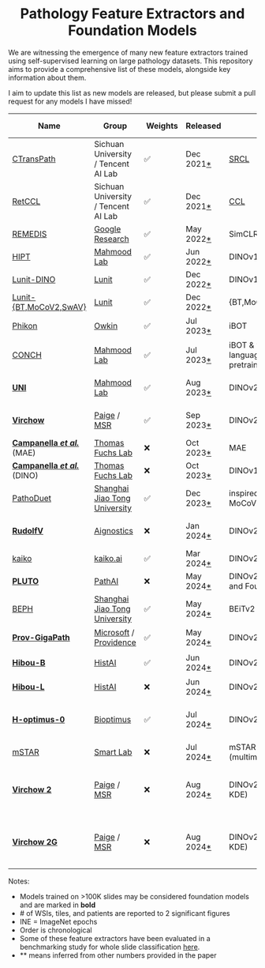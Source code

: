 <div align="center">
<h1>Pathology Feature Extractors and Foundation Models</h1>
</div>

We are witnessing the emergence of many new feature extractors trained using self-supervised learning on large pathology datasets.
This repository aims to provide a comprehensive list of these models, alongside key information about them.

I aim to update this list as new models are released, but please submit a pull request for any models I have missed!

| Name                                                                                                                                              | Group                                                                                                    |  Weights           | Released                                                                                              | SSL                                                                             | WSIs                            | Tiles    | Patients   | Batch size | Iterations | Architecture           | Parameters | Embed dim | Input size |  Dataset                                         | Links                                                                                                                                                                                                                                                                                                                         |
| ------------------------------------------------------------------------------------------------------------------------------------------------- | -------------------------------------------------------------------------------------------------------- | ------------------ | ----------------------------------------------------------------------------------------------------- | ------------------------------------------------------------------------------- | ------------------------------- | -------- | ---------- | ---------- | ---------- | ---------------------- | ---------- | --------- | ---------- | ------------------------------------------------ | ----------------------------------------------------------------------------------------------------------------------------------------------------------------------------------------------------------------------------------------------------------------------------------------------------------------------------- |
| [CTransPath](https://www.sciencedirect.com/science/article/abs/pii/S1361841522002043)                                                             | Sichuan University / Tencent AI Lab                                                                      | :white_check_mark: | Dec 2021[\*](https://github.com/Xiyue-Wang/TransPath/commit/4b1c67655dd38cb192567b0981b6c1e9ade59ecf) | [SRCL](https://www.sciencedirect.com/science/article/abs/pii/S1361841522002043) | 32K                             | 16M      |            |            |            | Swin-Transformer       |            | 768       | 224        | TCGA, PAIP                                       | [<img src="https://raw.githubusercontent.com/FortAwesome/Font-Awesome/6.x/svgs/brands/github.svg" width="20">](https://github.com/Xiyue-Wang/TransPath)                                                                                                                                                                       |
| [RetCCL](https://www.sciencedirect.com/science/article/abs/pii/S1361841522002043)                                                                 | Sichuan University / Tencent AI Lab                                                                      | :white_check_mark: | Dec 2021[\*](https://github.com/Xiyue-Wang/RetCCL/commit/e6faf0bd85c8e7e617882dd5d74e644d28eac771)    | [CCL](https://www.sciencedirect.com/science/article/abs/pii/S1361841522002043)  | 32K                             | 16M      |            |            |            | ResNet-50              |            | 2048      | 224        | TCGA, PAIP                                       | [<img src="https://raw.githubusercontent.com/FortAwesome/Font-Awesome/6.x/svgs/brands/github.svg" width="20">](https://github.com/Xiyue-Wang/RetCCL)                                                                                                                                                                          |
| [REMEDIS](https://www.nature.com/articles/s41551-023-01049-7)                                                                                     | [Google Research](https://research.google)                                                               | :white_check_mark: | May 2022[\*](https://arxiv.org/abs/2205.09723v1)                                                      | SimCLR/BiT                                                                      | 29K                             | 50M      | 11K cases  | 4096       | 1.2M       | ResNet-50              |            | 2048      | 224        | TCGA                                             | [<img src="https://raw.githubusercontent.com/FortAwesome/Font-Awesome/6.x/svgs/brands/github.svg" width="20">](https://github.com/google-research/medical-ai-research-foundations)                                                                                                                                            |
| [HIPT](https://ieeexplore.ieee.org/document/9880275)                                                                                              | [Mahmood Lab](https://faisal.ai)                                                                         | :white_check_mark: | Jun 2022[\*](https://arxiv.org/abs/2206.02647v1)                                                      | DINOv1                                                                          | 11K                             | 100M     |            | 256        | 400K       | ViT-S                  |            | 384       | 256        | TCGA                                             | [<img src="https://raw.githubusercontent.com/FortAwesome/Font-Awesome/6.x/svgs/brands/github.svg" width="20">](https://github.com/mahmoodlab/HIPT)                                                                                                                                                                            |
| [Lunit-DINO](https://arxiv.org/abs/2212.04690)                                                                                                    | [Lunit](https://www.lunit.io)                                                                            | :white_check_mark: | Dec 2022[\*](https://arxiv.org/abs/2212.04690v1)                                                      | DINOv1                                                                          | 21K                             |          |            |            |            | ViT-S                  |            | 384       | 224        | TCGA                                             | [<img src="https://raw.githubusercontent.com/FortAwesome/Font-Awesome/6.x/svgs/brands/github.svg" width="20">](https://github.com/lunit-io/benchmark-ssl-pathology)                                                                                                                                                           |
| [Lunit-{BT,MoCoV2,SwAV}](https://arxiv.org/abs/2212.04690)                                                                                        | [Lunit](https://www.lunit.io)                                                                            | :white_check_mark: | Dec 2022[\*](https://arxiv.org/abs/2212.04690v1)                                                      | {BT,MoCoV2,SwAV}                                                                | 21K                             |          |            |            |            | ResNet-50              |            | 2048      | 224        | TCGA                                             | [<img src="https://raw.githubusercontent.com/FortAwesome/Font-Awesome/6.x/svgs/brands/github.svg" width="20">](https://github.com/lunit-io/benchmark-ssl-pathology)                                                                                                                                                           |
| [Phikon](https://www.medrxiv.org/content/10.1101/2023.07.21.23292757v2)                                                                           | [Owkin](https://www.owkin.com)                                                                           | :white_check_mark: | Jul 2023[\*](https://www.medrxiv.org/content/10.1101/2023.07.21.23292757v1)                           | iBOT                                                                            | 6.1K                            | 43M      | 5.6K       | 1440       | 155K       | ViT-B                  | 86M        | 768       | 224        | TCGA                                             | [<img src="https://raw.githubusercontent.com/FortAwesome/Font-Awesome/6.x/svgs/brands/github.svg" width="20">](https://github.com/owkin/HistoSSLscaling) [<img src="https://huggingface.co/datasets/huggingface/brand-assets/resolve/main/hf-logo.svg" width="25">](https://huggingface.co/owkin/phikon)                      |
| [CONCH](https://www.nature.com/articles/s41591-024-02856-4)                                                                                       | [Mahmood Lab](https://faisal.ai)                                                                         | :white_check_mark: | Jul 2023[\*](https://arxiv.org/abs/2307.12914v1)                                                      | iBOT & vision-language pretraining                                              | 21K                             | 16M      |            | 1024       | 80 epochs  | ViT-B                  | 86M        | 768       | 224        | proprietary                                      | [<img src="https://raw.githubusercontent.com/FortAwesome/Font-Awesome/6.x/svgs/brands/github.svg" width="20">](https://github.com/mahmoodlab/CONCH) [<img src="https://huggingface.co/datasets/huggingface/brand-assets/resolve/main/hf-logo.svg" width="25">](https://huggingface.co/MahmoodLab/CONCH)                       |
| **[UNI](https://www.nature.com/articles/s41591-024-02857-3)**                                                                                     | [Mahmood Lab](https://faisal.ai)                                                                         | :white_check_mark: | Aug 2023[\*](https://arxiv.org/abs/2308.15474v1)                                                      | DINOv2                                                                          | **100K**                        | 100M     |            |            |            | ViT-L                  |            | 1024      | 224        | proprietary (Mass-100K)                          | [<img src="https://raw.githubusercontent.com/FortAwesome/Font-Awesome/6.x/svgs/brands/github.svg" width="20">](https://github.com/mahmoodlab/UNI) [<img src="https://huggingface.co/datasets/huggingface/brand-assets/resolve/main/hf-logo.svg" width="25">](https://huggingface.co/MahmoodLab/UNI)                           |
| **[Virchow](https://www.nature.com/articles/s41591-024-03141-0)**                                                                                 | [Paige](https://paige.ai) / [MSR](https://www.microsoft.com/en-us/research/lab/microsoft-health-futures) | :white_check_mark: | Sep 2023[\*](https://arxiv.org/abs/2309.07778v1)                                                      | DINOv2                                                                          | **1.5M**                        |          | 120K       |            |            | ViT-H                  | 632M       | 2560      | 224        | proprietary (from MSKCC)                         | [<img src="https://huggingface.co/datasets/huggingface/brand-assets/resolve/main/hf-logo.svg" width="25">](https://huggingface.co/paige-ai/Virchow)                                                                                                                                                                           |
| **[Campanella _et al._](https://arxiv.org/abs/2310.07033)** (MAE)                                                                                 | [Thomas Fuchs Lab](https://www.hpims.org/labs/thomas-fuchs-lab/)                                         | :x:                | Oct 2023[\*](https://arxiv.org/abs/2310.07033v1)                                                      | MAE                                                                             | **420K**                        | 3.3B     | 77K        | 1080       | 1.3K INE   | ViT-L                  | 303M       |           | 224        | proprietary (MSHS)                               |
| **[Campanella _et al._](https://arxiv.org/abs/2310.07033)** (DINO)                                                                                | [Thomas Fuchs Lab](https://www.hpims.org/labs/thomas-fuchs-lab/)                                         | :x:                | Oct 2023[\*](https://arxiv.org/abs/2310.07033v1)                                                      | DINOv1                                                                          | **420K**                        | 3.3B     | 77K        | 1440       | 2.5K INE   | ViT-L                  | 303M       |           | 224        | proprietary (MSHS)                               |
| [PathoDuet](https://arxiv.org/abs/2312.09894)                                                                                                     | [Shanghai Jiao Tong University](https://life.sjtu.edu.cn/)                                               | :white_check_mark: | Dec 2023[\*](https://arxiv.org/abs/2312.09894v1)                                                      | inspired by MoCoV3                                                              | 11K                             | 13M      |            | 2048       | 100 epochs | ViT-B                  |            | 4096      | 224        | TCGA                                             | [<img src="https://raw.githubusercontent.com/FortAwesome/Font-Awesome/6.x/svgs/brands/github.svg" width="20">](https://github.com/openmedlab/PathoDuet)                                                                                                                                                                       |
| **[RudolfV](https://arxiv.org/abs/2401.04079)**                                                                                                   | [Aignostics](https://www.aignostics.com)                                                                 | :x:                | Jan 2024[\*](https://arxiv.org/abs/2401.04079v1)                                                      | DINOv2                                                                          | **100K**                        | 750M     | 36K        |            |            | ViT-L                  |            |           | 224        | proprietary (from EU & US), TCGA                 |
| [kaiko](https://arxiv.org/abs/2404.15217)                                                                                                         | [kaiko.ai](https://www.kaiko.ai)                                                                         | :white_check_mark: | Mar 2024[\*](https://arxiv.org/abs/2404.15217v1)                                                      | DINOv2                                                                          | 29K                             | 260M\*\* |            | 512        | 200 INE    | ViT-L                  |            | 1024      | 224        | TCGA                                             | [<img src="https://raw.githubusercontent.com/FortAwesome/Font-Awesome/6.x/svgs/brands/github.svg" width="20">](https://github.com/kaiko-ai/towards_large_pathology_fms)                                                                                                                                                       |
| **[PLUTO](https://arxiv.org/abs/2405.07905)**                                                                                                     | [PathAI](https://www.pathai.com)                                                                         | :x:                | May 2024[\*](https://arxiv.org/abs/2405.07905v1)                                                      | DINOv2 (+ MAE and Fourier loss)                                                 | **160K**                        | 200M     |            |            |            | FlexiViT-S             | 22M        |           | 224        | proprietary (PathAI)                             |                                                                                                                                                                                                                                                                                                                               |
| [BEPH](https://www.biorxiv.org/content/10.1101/2024.05.16.594499)                                                                                 | [Shanghai Jiao Tong University](https://life.sjtu.edu.cn/)                                               | :white_check_mark: | May 2024[\*](https://www.biorxiv.org/content/10.1101/2024.05.16.594499v1)                             | BEiTv2                                                                          | 12K                             | 12M      |            | 1024       |            | ViT-B                  | 193M       | 1024      | 224        | TCGA                                             | [<img src="https://raw.githubusercontent.com/FortAwesome/Font-Awesome/6.x/svgs/brands/github.svg" width="20">](https://github.com/Zhcyoung/BEPH)                                                                                                                                                                              |
| **[Prov-GigaPath](https://www.nature.com/articles/s41586-024-07441-w)**                                                                           | [Microsoft](https://www.microsoft.com/en-us/research/) / [Providence](https://www.providence.org)        | :white_check_mark: | May 2024[\*](https://www.nature.com/articles/s41586-024-07441-w)                                      | DINOv2                                                                          | **170K**                        | 1.4B     | 30K        | 384        |            | ViT                    |            | 1536      | 256        | proprietary (Providence)                         | [<img src="https://raw.githubusercontent.com/FortAwesome/Font-Awesome/6.x/svgs/brands/github.svg" width="20">](https://github.com/prov-gigapath/prov-gigapath) [<img src="https://huggingface.co/datasets/huggingface/brand-assets/resolve/main/hf-logo.svg" width="25">](https://huggingface.co/prov-gigapath/prov-gigapath) |
| **[Hibou-B](https://arxiv.org/abs/2406.05074)**                                                                                                   | [HistAI](https://www.hist.ai)                                                                            | :white_check_mark: | Jun 2024[\*](https://arxiv.org/abs/2406.05074v1)                                                      | DINOv2                                                                          | **1.1M**                        | 510M     | 310K cases | 1024       | 500K       | ViT-B                  | 86M        | 768       | 224        | proprietary                                      | [<img src="https://raw.githubusercontent.com/FortAwesome/Font-Awesome/6.x/svgs/brands/github.svg" width="20">](https://github.com/HistAI/hibou) [<img src="https://huggingface.co/datasets/huggingface/brand-assets/resolve/main/hf-logo.svg" width="25">](https://huggingface.co/histai/hibou-b)                             |
| **[Hibou-L](https://arxiv.org/abs/2406.05074)**                                                                                                   | [HistAI](https://www.hist.ai)                                                                            | :x:                | Jun 2024[\*](https://arxiv.org/abs/2406.05074v1)                                                      | DINOv2                                                                          | **1.1M**                        | 1.2B     | 310K cases | 1024       | 1.2M       | ViT-L                  |            | 1024      | 224        | proprietary                                      | [<img src="https://raw.githubusercontent.com/FortAwesome/Font-Awesome/6.x/svgs/brands/github.svg" width="20">](https://github.com/HistAI/hibou)                                                                                                                                                                               |
| **[H-optimus-0](https://www.bioptimus.com/news/bioptimus-launches-h-optimus-0-the-worlds-largest-open-source-ai-foundation-model-for-pathology)** | [Bioptimus](https://www.bioptimus.com)                                                                   | :white_check_mark: | Jul 2024[\*](https://github.com/bioptimus/releases/commit/f967dd8d6de387fc0926cbe29b35b3cc5abc5500)   | DINOv2/iBOT                                                                     | **500K** (across 4,000 clinics) | >100M    | 200K       |            |            | ViT-G with 4 registers | 1.1B       | 1536      | 224        | proprietary                                      | [<img src="https://raw.githubusercontent.com/FortAwesome/Font-Awesome/6.x/svgs/brands/github.svg" width="20">](https://github.com/bioptimus/releases/tree/main/models/h-optimus/v0)                                                                                                                                           |
| [mSTAR](https://arxiv.org/abs/2407.15362)                                                                                                         | [Smart Lab](https://hkustsmartlab.github.io)                                                             | :x:                | Jul 2024[\*](https://arxiv.org/abs/2407.15362v1)                                                      | mSTAR (multimodal)                                                              | 10K                             |          | 10K        |            |            | ViT-L                  |            |           | 224        | TCGA                                             |                                                                                                                                                                                                                                                                                                                               |
| **[Virchow 2](https://arxiv.org/abs/2408.00738)**                                                                                                 | [Paige](https://paige.ai) / [MSR](https://www.microsoft.com/en-us/research/lab/microsoft-health-futures) | :x:                | Aug 2024[\*](https://arxiv.org/abs/2408.00738v1)                                                      | DINOv2 (+ ECT and KDE)                                                          | **3.1M**                        | 2B       | 230K       | 4096       |            | ViT-H with 4 registers | 632M       | 3584      | 224        | proprietary (from MSKCC and international sites) |                                                                                                                                                                                                                                                                                                                               |
| **[Virchow 2G](https://arxiv.org/abs/2408.00738)**                                                                                                | [Paige](https://paige.ai) / [MSR](https://www.microsoft.com/en-us/research/lab/microsoft-health-futures) | :x:                | Aug 2024[\*](https://arxiv.org/abs/2408.00738v1)                                                      | DINOv2 (+ ECT and KDE)                                                          | **3.1M**                        | 2B       | 230K       | 3072       |            | ViT-G with 8 registers | 1.9B       | 3584      | 224        | proprietary (from MSKCC and international sites) |                                                                                                                                                                                                                                                                                                                               |

Notes:

- Models trained on >100K slides may be considered foundation models and are marked in **bold**
- \# of WSIs, tiles, and patients are reported to 2 significant figures
- INE = ImageNet epochs
- Order is chronological
- Some of these feature extractors have been evaluated in a benchmarking study for whole slide classification [here](https://arxiv.org/abs/2311.11772).
- \*\* means inferred from other numbers provided in the paper
